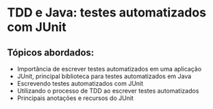 # TDD e Java: testes automatizados com JUnit

## Tópicos abordados:
- Importância de escrever testes automatizados em uma aplicação
- JUnit, principal biblioteca para testes automatizados em Java
- Escrevendo testes automatizados com JUnit
- Utilizando o processo de TDD ao escrever testes automatizados
- Principais anotações e recursos do JUnit

